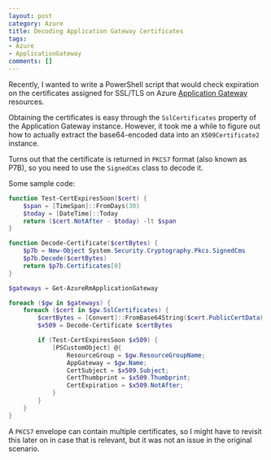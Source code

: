 ```yaml
---
layout: post
category: Azure
title: Decoding Application Gateway Certificates
tags:
- Azure
- ApplicationGateway
comments: []
---
```

Recently, I wanted to write a PowerShell script that would check expiration on the certificates
assigned for SSL/TLS on Azure [Application Gateway](https://docs.microsoft.com/en-us/azure/application-gateway/application-gateway-introduction)
resources.

Obtaining the certificates is easy through the `SslCertificates` property of the
Application Gateway instance. However, it took me a while to figure out how to
actually extract the base64-encoded data into an `X509Certificate2` instance.

Turns out that the certificate is returned in `PKCS7` format (also known as P7B), so
you need to use the `SignedCms` class to decode it.

Some sample code:

```powershell
function Test-CertExpiresSoon($cert) {
    $span = [TimeSpan]::FromDays(30)
    $today = [DateTime]::Today
    return ($cert.NotAfter - $today) -lt $span
}

function Decode-Certificate($certBytes) {
    $p7b = New-Object System.Security.Cryptography.Pkcs.SignedCms
    $p7b.Decode($certBytes)
    return $p7b.Certificates[0]
}

$gateways = Get-AzureRmApplicationGateway

foreach ($gw in $gateways) {
    foreach ($cert in $gw.SslCertificates) {
        $certBytes = [Convert]::FromBase64String($cert.PublicCertData)
        $x509 = Decode-Certificate $certBytes

        if (Test-CertExpiresSoon $x509) {
            [PSCustomObject] @{
                ResourceGroup = $gw.ResourceGroupName;
                AppGateway = $gw.Name;
                CertSubject = $x509.Subject;
                CertThumbprint = $x509.Thumbprint;
                CertExpiration = $x509.NotAfter;
            }
        }
    }
}
```

A `PKCS7` envelope can contain multiple certificates, so I might have to revisit this
later on in case that is relevant, but it was not an issue in the original scenario.